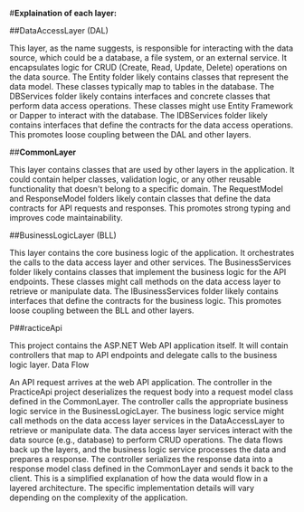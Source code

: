 #<b>Explaination of each layer:</b>

##DataAccessLayer (DAL)

This layer, as the name suggests, is responsible for interacting with the data source, which could be a database, a file system, or an external service.
It encapsulates logic for CRUD (Create, Read, Update, Delete) operations on the data source.
The Entity folder likely contains classes that represent the data model. These classes typically map to tables in the database.
The DBServices folder likely contains interfaces and concrete classes that perform data access operations. These classes might use Entity Framework or Dapper to interact with the database.
The IDBServices folder likely contains interfaces that define the contracts for the data access operations. This promotes loose coupling between the DAL and other layers.

##<b>CommonLayer</b>

This layer contains classes that are used by other layers in the application.
It could contain helper classes, validation logic, or any other reusable functionality that doesn't belong to a specific domain.
The RequestModel and ResponseModel folders likely contain classes that define the data contracts for API requests and responses. This promotes strong typing and improves code maintainability.

##BusinessLogicLayer (BLL)

This layer contains the core business logic of the application. It orchestrates the calls to the data access layer and other services.
The BusinessServices folder likely contains classes that implement the business logic for the API endpoints. These classes might call methods on the data access layer to retrieve or manipulate data.
The IBusinessServices folder likely contains interfaces that define the contracts for the business logic. This promotes loose coupling between the BLL and other layers.

P##racticeApi

This project contains the ASP.NET Web API application itself.
It will contain controllers that map to API endpoints and delegate calls to the business logic layer.
Data Flow

An API request arrives at the web API application.
The controller in the PracticeApi project deserializes the request body into a request model class defined in the CommonLayer.
The controller calls the appropriate business logic service in the BusinessLogicLayer.
The business logic service might call methods on the data access layer services in the DataAccessLayer to retrieve or manipulate data.
The data access layer services interact with the data source (e.g., database) to perform CRUD operations.
The data flows back up the layers, and the business logic service processes the data and prepares a response.
The controller serializes the response data into a response model class defined in the CommonLayer and sends it back to the client.
This is a simplified explanation of how the data would flow in a layered architecture. The specific implementation details will vary depending on the complexity of the application.

